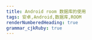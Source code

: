 ```yaml
---
title: Android room 数据库的使用
tags: 安卓,Android,数据库,ROOM
renderNumberedHeading: true
grammar_cjkRuby: true
---
```

